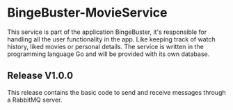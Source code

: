 # BingeBuster-MovieService
This service is part of the application BingeBuster, it's responsible for handling all the user functionality in the app. Like keeping track of watch history, liked movies or personal details. The service is written in the programming language Go and will be provided with its own database.


## Release V1.0.0
This release contains the basic code to send and receive messages through a RabbitMQ server. 
